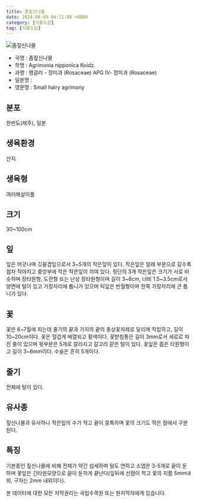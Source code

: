 ```yaml
---
title: 좀짚신나물
date: 2024-08-09 04:11:08 +0800
category: [식물도감]
tag: [식물도감]
---
```




![좀짚신나물](/fileUpload/plants/basic/Rosaceae/Agrimonia/1897/1897_1_th2.jpg)
- 국명 : 좀짚신나물
- 학명 : Agrimonia nipponica Koidz.
- 과명 : 앵글러 - 장미과 (Rosaceae) APG Ⅳ- 장미과 (Rosaceae)
- 일본명 : 
- 영문명 : Small hairy agrimony


## 분포
한반도(제주), 일본
## 생육환경
산지
## 생육형
여러해살이풀
## 크기
30~100cm
## 잎
잎은 어긋나며 깃꼴겹잎으로서 3~5개의 작은잎이 있다. 작은잎은 알래 부분으로 갈수록 점차 작아지고 중앙부에 작은 작은잎이 끼여 있다. 정단의 3개 작은잎은 크기가 서로 비슷하며 장타원형, 도란형 또는 난상 장타원형이며 길이 3~6cm, 너비 1.5~3.5cm로서 양면에 털이 있고 가장자리에 톱니가 있으며 턱잎은 반월형이며 한쪽 가장자리에 큰 톱니가 있다. 
## 꽃
꽃은 6~7월에 피는데 줄기의 끝과 가지의 끝의 총상꽃차례로 달리며 직립하고, 길이 10~20cm이다. 꽃은 헐겁게 배열되고 황색이다. 꽃받침통은 길이 3mm로서 세로로 파진 줄이 있으며 윗부분은 5개로 갈라지고 갈고리 같은 털이 있다. 꽃잎은 좁은 타원형이고 길이 3~6mm이다. 수술은 흔히 5개이다. 
## 줄기
전체에 털이 있다.
## 유사종
짚신나물과 유사하나 작은잎의 수가 적고 끝이 뭉툭하며 꽃의 크기도 작은 점에서 구분된다. 
## 특징
기본종인 짚신나물에 비해 전체가 약간 섬세하며 털도 연하고 소엽은 3-5개로 끝이 둔하며 꽃잎은 긴타원모양으로 끝이 둔하게 끝난다(잎뒤에 선점이 적고 꽃의 지름 5mm내외, 구자는 2mm 내외이다).






본 데이터에 대한 모든 저작권리는 국립수목원 또는 원저작자에게 있습니다.
